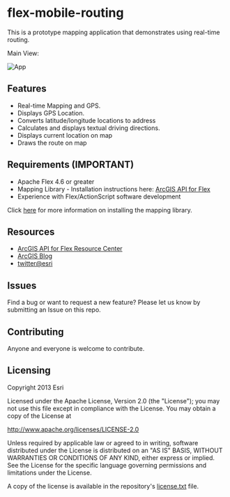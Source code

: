 flex-mobile-routing
==================

This is a prototype mapping application that demonstrates using real-time routing. 

Main View:

![App](https://raw.github.com/Esri/flex-mobile-routing/master/flex_mobilerouting_main_view.png)

## Features
* Real-time Mapping and GPS.
* Displays GPS Location.
* Converts latitude/longitude locations to address
* Calculates and displays textual driving directions.
* Displays current location on map
* Draws the route on map

## Requirements (IMPORTANT)

* Apache Flex 4.6 or greater
* Mapping Library - Installation instructions here: [ArcGIS API for Flex](http://resources.arcgis.com/en/communities/flex-api/)
* Experience with Flex/ActionScript software development

Click [here](http://resources.arcgis.com/en/help/android-sdk/concepts/0119/01190000002m000000.htm) for more information on installing the mapping library.

## Resources

* [ArcGIS API for Flex Resource Center](http://resources.arcgis.com/en/communities/flex-api/)
* [ArcGIS Blog](http://blogs.esri.com/esri/arcgis/)
* [twitter@esri](http://twitter.com/esri)

## Issues

Find a bug or want to request a new feature?  Please let us know by submitting an Issue on this repo.

## Contributing

Anyone and everyone is welcome to contribute. 

## Licensing
Copyright 2013 Esri

Licensed under the Apache License, Version 2.0 (the "License");
you may not use this file except in compliance with the License.
You may obtain a copy of the License at

   http://www.apache.org/licenses/LICENSE-2.0

Unless required by applicable law or agreed to in writing, software
distributed under the License is distributed on an "AS IS" BASIS,
WITHOUT WARRANTIES OR CONDITIONS OF ANY KIND, either express or implied.
See the License for the specific language governing permissions and
limitations under the License.

A copy of the license is available in the repository's [license.txt]( https://raw.github.com/Esri/android-gps-test-tool/master/license.txt) file.

